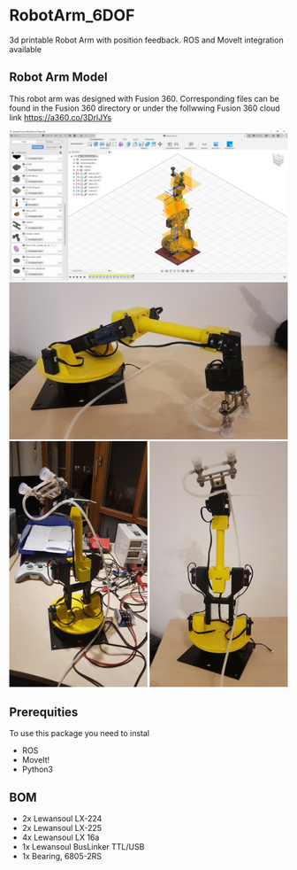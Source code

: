 # RobotArm_6DOF
3d printable Robot Arm with position feedback. ROS and MoveIt integration available


## Robot Arm Model

This robot arm was designed with Fusion 360.
Corresponding files can be found in the Fusion 360 directory or under the follwwing Fusion 360 cloud link
https://a360.co/3DrlJYs



![Fusion 360](res/Robot_Arm.PNG)
<img src="res/20211207_183245.jpg" width="1024">
<img src="res/20211207_183131.jpg" width="250"> <img src="res/20211207_183230.jpg" width="250">





## Prerequities

To use this package you need to instal

- ROS
- MoveIt! 
- Python3

## BOM
- 2x Lewansoul LX-224
- 2x Lewansoul LX-225
- 4x Lewansoul LX 16a
- 1x Lewansoul BusLinker TTL/USB
- 1x Bearing, 6805-2RS


